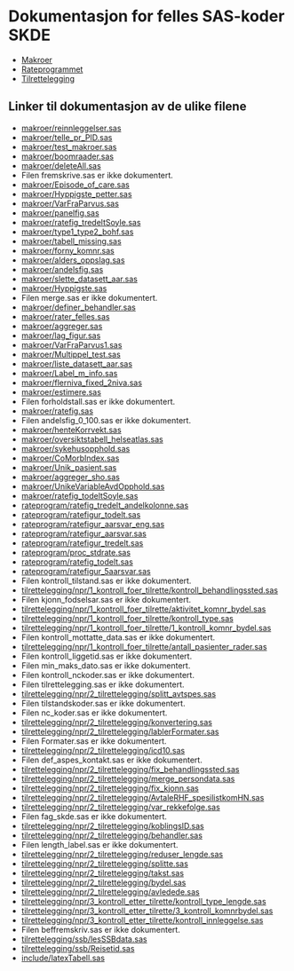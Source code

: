 # Dokumentasjon for felles SAS-koder SKDE

- [Makroer](makroer_doc)
- [Rateprogrammet](rateprogram_doc)
- [Tilrettelegging](tilrettelegging_doc)


## Linker til dokumentasjon av de ulike filene

- [makroer/reinnleggelser.sas](reinnleggelser)
- [makroer/telle_pr_PID.sas](telle_pr_PID)
- [makroer/test_makroer.sas](test_makroer)
- [makroer/boomraader.sas](boomraader)
- [makroer/deleteAll.sas](deleteAll)
- Filen fremskrive.sas er ikke dokumentert.
- [makroer/Episode_of_care.sas](Episode_of_care)
- [makroer/Hyppigste_petter.sas](Hyppigste_petter)
- [makroer/VarFraParvus.sas](VarFraParvus)
- [makroer/panelfig.sas](panelfig)
- [makroer/ratefig_tredeltSoyle.sas](ratefig_tredeltSoyle)
- [makroer/type1_type2_bohf.sas](type1_type2_bohf)
- [makroer/tabell_missing.sas](tabell_missing)
- [makroer/forny_komnr.sas](forny_komnr)
- [makroer/alders_oppslag.sas](alders_oppslag)
- [makroer/andelsfig.sas](andelsfig)
- [makroer/slette_datasett_aar.sas](slette_datasett_aar)
- [makroer/Hyppigste.sas](Hyppigste)
- Filen merge.sas er ikke dokumentert.
- [makroer/definer_behandler.sas](definer_behandler)
- [makroer/rater_felles.sas](rater_felles)
- [makroer/aggreger.sas](aggreger)
- [makroer/lag_figur.sas](lag_figur)
- [makroer/VarFraParvus1.sas](VarFraParvus1)
- [makroer/Multippel_test.sas](Multippel_test)
- [makroer/liste_datasett_aar.sas](liste_datasett_aar)
- [makroer/Label_m_info.sas](Label_m_info)
- [makroer/flerniva_fixed_2niva.sas](flerniva_fixed_2niva)
- [makroer/estimere.sas](estimere)
- Filen forholdstall.sas er ikke dokumentert.
- [makroer/ratefig.sas](ratefig)
- Filen andelsfig_0_100.sas er ikke dokumentert.
- [makroer/henteKorrvekt.sas](henteKorrvekt)
- [makroer/oversiktstabell_helseatlas.sas](oversiktstabell_helseatlas)
- [makroer/sykehusopphold.sas](sykehusopphold)
- [makroer/CoMorbIndex.sas](CoMorbIndex)
- [makroer/Unik_pasient.sas](Unik_pasient)
- [makroer/aggreger_sho.sas](aggreger_sho)
- [makroer/UnikeVariableAvdOpphold.sas](UnikeVariableAvdOpphold)
- [makroer/ratefig_todeltSoyle.sas](ratefig_todeltSoyle)
- [rateprogram/ratefig_tredelt_andelkolonne.sas](ratefig_tredelt_andelkolonne)
- [rateprogram/ratefigur_todelt.sas](ratefigur_todelt)
- [rateprogram/ratefigur_aarsvar_eng.sas](ratefigur_aarsvar_eng)
- [rateprogram/ratefigur_aarsvar.sas](ratefigur_aarsvar)
- [rateprogram/ratefigur_tredelt.sas](ratefigur_tredelt)
- [rateprogram/proc_stdrate.sas](proc_stdrate)
- [rateprogram/ratefig_todelt.sas](ratefig_todelt)
- [rateprogram/ratefigur_5aarsvar.sas](ratefigur_5aarsvar)
- Filen kontroll_tilstand.sas er ikke dokumentert.
- [tilrettelegging/npr/1_kontroll_foer_tilrette/kontroll_behandlingssted.sas](kontroll_behandlingssted)
- Filen kjonn_fodselsar.sas er ikke dokumentert.
- [tilrettelegging/npr/1_kontroll_foer_tilrette/aktivitet_komnr_bydel.sas](aktivitet_komnr_bydel)
- [tilrettelegging/npr/1_kontroll_foer_tilrette/kontroll_type.sas](kontroll_type)
- [tilrettelegging/npr/1_kontroll_foer_tilrette/1_kontroll_komnr_bydel.sas](1_kontroll_komnr_bydel)
- Filen kontroll_mottatte_data.sas er ikke dokumentert.
- [tilrettelegging/npr/1_kontroll_foer_tilrette/antall_pasienter_rader.sas](antall_pasienter_rader)
- Filen kontroll_liggetid.sas er ikke dokumentert.
- Filen min_maks_dato.sas er ikke dokumentert.
- Filen kontroll_nckoder.sas er ikke dokumentert.
- Filen tilrettelegging.sas er ikke dokumentert.
- [tilrettelegging/npr/2_tilrettelegging/splitt_avtspes.sas](splitt_avtspes)
- Filen tilstandskoder.sas er ikke dokumentert.
- Filen nc_koder.sas er ikke dokumentert.
- [tilrettelegging/npr/2_tilrettelegging/konvertering.sas](konvertering)
- [tilrettelegging/npr/2_tilrettelegging/lablerFormater.sas](lablerFormater)
- Filen Formater.sas er ikke dokumentert.
- [tilrettelegging/npr/2_tilrettelegging/icd10.sas](icd10)
- Filen def_aspes_kontakt.sas er ikke dokumentert.
- [tilrettelegging/npr/2_tilrettelegging/fix_behandlingssted.sas](fix_behandlingssted)
- [tilrettelegging/npr/2_tilrettelegging/merge_persondata.sas](merge_persondata)
- [tilrettelegging/npr/2_tilrettelegging/fix_kjonn.sas](fix_kjonn)
- [tilrettelegging/npr/2_tilrettelegging/AvtaleRHF_spesilistkomHN.sas](AvtaleRHF_spesilistkomHN)
- [tilrettelegging/npr/2_tilrettelegging/var_rekkefolge.sas](var_rekkefolge)
- Filen fag_skde.sas er ikke dokumentert.
- [tilrettelegging/npr/2_tilrettelegging/koblingsID.sas](koblingsID)
- [tilrettelegging/npr/2_tilrettelegging/behandler.sas](behandler)
- Filen length_label.sas er ikke dokumentert.
- [tilrettelegging/npr/2_tilrettelegging/reduser_lengde.sas](reduser_lengde)
- [tilrettelegging/npr/2_tilrettelegging/splitte.sas](splitte)
- [tilrettelegging/npr/2_tilrettelegging/takst.sas](takst)
- [tilrettelegging/npr/2_tilrettelegging/bydel.sas](bydel)
- [tilrettelegging/npr/2_tilrettelegging/avledede.sas](avledede)
- [tilrettelegging/npr/3_kontroll_etter_tilrette/kontroll_type_lengde.sas](kontroll_type_lengde)
- [tilrettelegging/npr/3_kontroll_etter_tilrette/3_kontroll_komnrbydel.sas](3_kontroll_komnrbydel)
- [tilrettelegging/npr/3_kontroll_etter_tilrette/kontroll_innleggelse.sas](kontroll_innleggelse)
- Filen beffremskriv.sas er ikke dokumentert.
- [tilrettelegging/ssb/lesSSBdata.sas](lesSSBdata)
- [tilrettelegging/ssb/Reisetid.sas](Reisetid)
- [include/latexTabell.sas](latexTabell)
